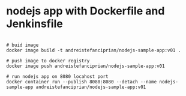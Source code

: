 # nodejs app with Dockerfile and Jenkinsfile



```buildoutcfg

# buid image
docker image build -t andreistefanciprian/nodejs-sample-app:v01 .

# push image to docker registry
docker image push andreistefanciprian/nodejs-sample-app:v01

# run nodejs app on 8080 locahost port
docker container run --publish 8080:8080 --detach --name nodejs-sample-app andreistefanciprian/nodejs-sample-app:v01


```
